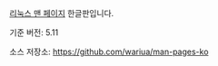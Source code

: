 [리눅스 맨 페이지](https://www.kernel.org/doc/man-pages/) 한글판입니다.

기준 버전: 5.11

소스 저장소: <https://github.com/wariua/man-pages-ko>
